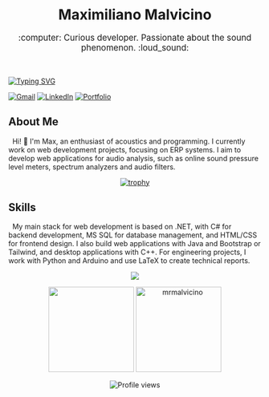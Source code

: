 <h1 align="center">Maximiliano Malvicino</h1>

<p align="center" style="font-size: 1.2em;">:computer: Curious developer. Passionate about the sound phenomenon. :loud_sound:</p>

<br>
<p align="left">
  <a href="https://git.io/typing-svg">
    <img src="https://readme-typing-svg.herokuapp.com?font=Roboto&weight=500&size=32&pause=1000&color=1168F7&random=false&width=400&lines=Software+Development;Sound+Engineering" alt="Typing SVG" />
  </a>
</p>

[![Gmail](https://img.shields.io/badge/-GMAIL-D14836?style=for-the-badge&logo=gmail&logoColor=white)](mailto:mrmalvicino@gmail.com)
[![LinkedIn](https://img.shields.io/badge/-LINKEDIN-0077B5?style=for-the-badge&logo=linkedin&logoColor=white)](https://www.linkedin.com/in/malvicinomaximilianoraul/)
[![Portfolio](https://img.shields.io/badge/Portfolio-000000?style=for-the-badge&logo=github&logoColor=white)](https://mrmalvicino.com)

## About Me

&nbsp;
Hi! :wave: I'm Max, an enthusiast of acoustics and programming. I currently work on web development projects, focusing on ERP systems. I aim to develop web applications for audio analysis, such as online sound pressure level meters, spectrum analyzers and audio filters.

<p align="center">
  <a href="https://github.com/ryo-ma/github-profile-trophy">
    <img src="https://github-profile-trophy.vercel.app/?username=mrmalvicino&theme=oldie&rank=SECRET,SSS,SS,S,AAA,AA,A,B,C&margin-w=20&margin-h=20&column=4&no-bg=true" alt="trophy">
  </a>
</p>

## Skills

&nbsp;
My main stack for web development is based on .NET, with C# for backend development, MS SQL for database management, and HTML/CSS for frontend design.
I also build web applications with Java and Bootstrap or Tailwind, and desktop applications with C++. For engineering projects, I work with Python and Arduino and use LaTeX to create technical reports.

<p align="center">
  <a href="https://skillicons.dev">
    <img src="https://skillicons.dev/icons?i=dotnet,cs,html,css,js,java,bootstrap,tailwind,mysql,c,cpp,py,git,latex,arduino,docker&perline=8" />
  </a>
</p>

<p align="center">
  <img height="170" src="https://github-readme-stats.vercel.app/api?username=mrmalvicino&count_private=true&include_all_commits=true" />
  <img height="170" src="https://github-readme-stats.vercel.app/api/top-langs?username=mrmalvicino&show_icons=true&locale=en&layout=compact" alt="mrmalvicino" />
</p>

<p align="center">
  <img src="https://komarev.com/ghpvc/?username=mrmalvicino&color=006bed" alt="Profile views" />
</p>
